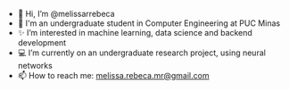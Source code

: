 - 👋 Hi, I’m @melissarrebeca
- 📝 I'm an undergraduate student in Computer Engineering at PUC Minas
- ✨ I’m interested in machine learning, data science and backend development
- 💻 I’m currently on an undergraduate research project, using neural networks
- 📫 How to reach me: melissa.rebeca.mr@gmail.com

<!---
melissarrebeca/melissarrebeca is a ✨ special ✨ repository because its `README.md` (this file) appears on your GitHub profile.
You can click the Preview link to take a look at your changes.
--->
